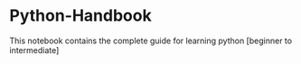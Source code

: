 # Python-Handbook
This notebook contains the complete guide for learning python [beginner to intermediate]
